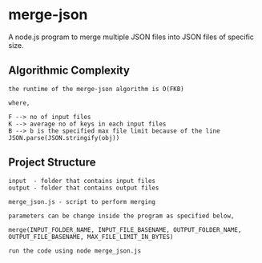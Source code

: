 # merge-json

A node.js program to merge multiple JSON files into JSON files of specific size.

## Algorithmic Complexity
    
    the runtime of the merge-json algorithm is O(FKB)

    where,

    F --> no of input files
    K --> average no of keys in each input files
    B --> b is the specified max file limit because of the line JSON.parse(JSON.stringify(obj))

## Project Structure

    input  - folder that contains input files
    output - folder that contains output files

    merge_json.js - script to perform merging

    parameters can be change inside the program as specified below,

    merge(INPUT_FOLDER_NAME, INPUT_FILE_BASENAME, OUTPUT_FOLDER_NAME, OUTPUT_FILE_BASENAME, MAX_FILE_LIMIT_IN_BYTES)

    run the code using node merge_json.js

